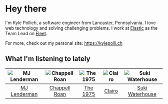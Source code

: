 # Hey there


I'm Kyle Pollich, a software engineer from Lancaster, Pennsylvania. I love web technology and solving challenging problems.
I work at [Elastic](https://www.elastic.co/) as the Team Lead on [Fleet](https://www.elastic.co/guide/en/fleet/current/fleet-overview.html).

For more, check out my personal site: https://kylepolli.ch

## What I'm listening to lately

<!-- begin artists -->
  |![MJ Lenderman](https://i.scdn.co/image/ab6761610000f17827fa0080c12d5330cf5562b8)|![Chappell Roan](https://i.scdn.co/image/ab6761610000f178cde5a0d57c1b79de5fce6bee)|![The 1975](https://i.scdn.co/image/ab6761610000f17889348336354096fd4e36ca73)|![Clairo](https://i.scdn.co/image/ab6761610000f1784804c4a44c85afea1a72d1bd)|![Suki Waterhouse](https://i.scdn.co/image/ab6761610000f178c2bb10016e2e142f397f780c)|
  |:---:|:---:|:---:|:---:|:---:|
  |[MJ Lenderman](https://open.spotify.com/artist/4tK6Z8fK7Sc9133byjPGIT)|[Chappell Roan](https://open.spotify.com/artist/7GlBOeep6PqTfFi59PTUUN)|[The 1975](https://open.spotify.com/artist/3mIj9lX2MWuHmhNCA7LSCW)|[Clairo](https://open.spotify.com/artist/3l0CmX0FuQjFxr8SK7Vqag)|[Suki Waterhouse](https://open.spotify.com/artist/5GGJosGMs08YEmKTZJe1fL)|
<!-- end artists -->
